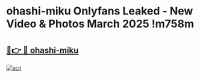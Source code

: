 # ohashi-miku Onlyfans Leaked - New Video & Photos March 2025 !m758m

# <h2><a href="https://we4f04.iuczelnia.edu.pl?title=ohashi-miku&ref=m758m">🔗👉 🔴 ohashi-miku</a></h2>

[![acn](https://github.com/user-attachments/assets/0f9c940e-d8b0-45ae-aac7-cd30a18b3e1c)](https://we4f04.iuczelnia.edu.pl?title=ohashi-miku&ref=m758m)


